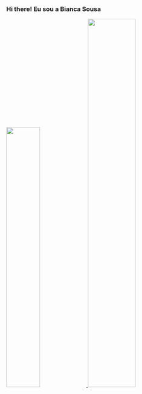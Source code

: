 ### Hi there! Eu sou a Bianca Sousa

<div>
  <a href="https://github.com/biancasbs">
  <img width="42%" src="https://github-readme-stats.vercel.app/api?username=biancasbs&show_icons=true&theme=dracula">
  <img width="50%" src="https://github-readme-stats.vercel.app/api/top-langs/?username=biancasbs&&hide_progress=true&theme=dracula">
</div>
